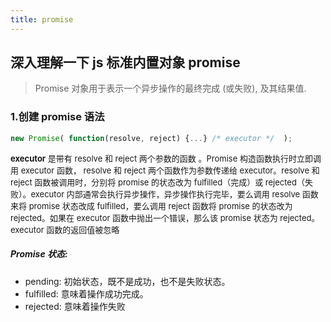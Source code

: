 ```yaml
---
title: promise
---
```


## 深入理解一下 js 标准内置对象 promise

> Promise 对象用于表示一个异步操作的最终完成 (或失败), 及其结果值.

### 1.创建 promise 语法

```js
new Promise( function(resolve, reject) {...} /* executor */  );
```

<font size=2>**executor** 是带有 resolve 和 reject 两个参数的函数 。Promise 构造函数执行时立即调用 executor 函数， resolve 和 reject 两个函数作为参数传递给 executor。resolve 和 reject 函数被调用时，分别将 promise 的状态改为 fulfilled（完成）或 rejected（失败）。executor 内部通常会执行异步操作，异步操作执行完毕，要么调用 resolve 函数来将 promise 状态改成 fulfilled，要么调用 reject 函数将 promise 的状态改为 rejected。如果在 executor 函数中抛出一个错误，那么该 promise 状态为 rejected。executor 函数的返回值被忽略</font>

##### Promise 状态:

- pending: 初始状态，既不是成功，也不是失败状态。
- fulfilled: 意味着操作成功完成。
- rejected: 意味着操作失败

